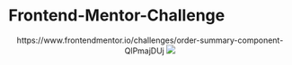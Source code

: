 # Frontend-Mentor-Challenge
<p align="center" >
 https://www.frontendmentor.io/challenges/order-summary-component-QlPmajDUj
<img src="https://cdn.discordapp.com/attachments/821527550723096577/952037460513288192/unknown.png">
</p>
